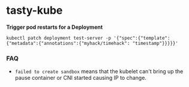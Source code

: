 # tasty-kube

**Trigger pod restarts for a Deployment**
```console
kubectl patch deployment test-server -p '{"spec":{"template":{"metadata":{"annotations":{"myhack/timehack": "timestamp"}}}}}'
```

### FAQ
- `failed to create sandbox` means that the kubelet can't bring up the pause container or CNI started causing IP to change.
